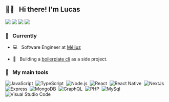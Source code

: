 ## 🙋‍♂️ &nbsp; Hi there! I'm Lucas 

<a href="https://www.linkedin.com/in/lucas-prochnow/"><img src="https://img.shields.io/badge/-Connect-0077B5?style=flat&logo=Linkedin&logoColor=white"/></a>
<a href="mailto:lucas_prochnow@hotmail.com"><img src="https://img.shields.io/badge/-Contact me-D14836?style=flat&logo=Gmail&logoColor=white"/></a>
<a href="https://twitter.com/luketagod"><img src="https://img.shields.io/badge/-Tweet%20me-0077B5?style=flat&logo=twitter&logoColor=white"/></a>
<a href="https://dev.to/lucasprochnow"><img src="https://img.shields.io/badge/-Knowledge%20share-0A0A0A?style=flat&logo=dev.to&logoColor=white"/></a>

### 🚀 &nbsp; Currently

- 💻 &nbsp; Software Engineer at <a href="https://meliuz.com.br">Méliuz</a>
   
- 📝 &nbsp; Building a [boilerplate cli](https://github.com/lucasprochnow2/boilerplate-cli) as a side project.

### 🧰 &nbsp; My main tools 

![JavaScript](https://img.shields.io/badge/-JavaScript-0D1117?style=flat&logo=javascript)&nbsp;
![TypeScript](https://img.shields.io/badge/-TypeScript-0D1117?style=flat&logo=TypeScript)&nbsp;
![Node.js](https://img.shields.io/badge/-Node.js-0D1117?style=flat&logo=node.js)&nbsp;
![React](https://img.shields.io/badge/-React-0D1117?style=flat&logo=react)&nbsp;
![React Native](https://img.shields.io/badge/-React%20Native-0D1117?style=flat&logo=react)&nbsp;
![NextJs](https://img.shields.io/badge/-Next.js-0D1117?style=flat&logo=next.js)&nbsp;
![Express](https://img.shields.io/badge/-Express-0D1117?style=flat&logo=node.js)&nbsp;
![MongoDB](https://img.shields.io/badge/-MongoDB-0D1117?style=flat&logo=mongodb)&nbsp;
![GraphQL](https://img.shields.io/badge/-GraphQL-0D1117?style=flat&logo=graphql)&nbsp;
![PHP](https://img.shields.io/badge/-PHP-0D1117?style=flat&logo=php)&nbsp;
![MySql](https://img.shields.io/badge/-MySQL-0D1117?style=flat&logo=mysql)&nbsp;
![Visual Studio Code](https://img.shields.io/badge/-Visual%20Studio%20Code-0D1117?style=flat&logo=visual-studio-code&logoColor=007ACC)&nbsp;
 
<!--
**lucasprochnow2/lucasprochnow2** is a ✨ _special_ ✨ repository because its `README.md` (this file) appears on your GitHub profile.

Here are some ideas to get you started:

- 🔭 I’m currently working on ...
- 🌱 I’m currently learning ...
- 👯 I’m looking to collaborate on ...
- 🤔 I’m looking for help with ...
- 💬 Ask me about ...
- 📫 How to reach me: ...
- 😄 Pronouns: ...
- ⚡ Fun fact: ...
-->
